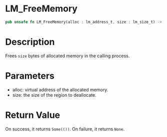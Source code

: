 # LM_FreeMemory

```rust
pub unsafe fn LM_FreeMemory(alloc : lm_address_t, size : lm_size_t) -> Option<()>
```

# Description

Frees `size` bytes of allocated memory in the calling process.

# Parameters

- alloc: virtual address of the allocated memory.
- size: the size of the region to deallocate.

# Return Value

On success, it returns `Some(())`. On failure, it returns `None`.


